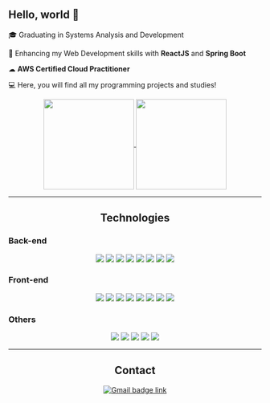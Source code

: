 ## Hello, world 👋
🎓 Graduating in Systems Analysis and Development

🚀 Enhancing my Web Development skills with **ReactJS** and **Spring Boot** 

☁ **AWS Certified Cloud Practitioner**

💻 Here, you will find all my programming projects and studies!

<div align="center">
  <a href="https://github.com/ABeatrizSC">
    <img height=180 align="center" src="https://github-readme-stats.vercel.app/api?username=ABeatrizSC&theme=transparent&rank_icon=github&title_color=6d1997&show_icons=true&border_color=525252&custom_title=Stats" />
  </a>
  <a href="https://github.com/ABeatrizSC">
    <img height=180 align="center" src="https://github-readme-stats.vercel.app/api/top-langs/?username=ABeatrizSC&layout=compact&theme=transparent&title_color=6d1997&border_color=525252" />
  </a>
</div>

---

<h2 align="center">Technologies</h2>

### Back-end  
<div align="center">
  <img src="https://img.shields.io/badge/java-%23ED8B00.svg?style=for-the-badge&logo=openjdk&logoColor=white" />  
  <img src="https://img.shields.io/badge/Spring_Boot-6DB33F?style=for-the-badge&logo=spring-boot&logoColor=white" />  
  <img src="https://img.shields.io/badge/Junit5-25A162?style=for-the-badge&logo=junit5&logoColor=white" />  
  <img src="https://img.shields.io/badge/JWT-000000?style=for-the-badge&logo=JSON%20web%20tokens&logoColor=white" />  
  <img src="https://img.shields.io/badge/rabbitmq-%23FF6600.svg?&style=for-the-badge&logo=rabbitmq&logoColor=white" />  
  <img src="https://img.shields.io/badge/MySQL-005C84?style=for-the-badge&logo=mysql&logoColor=white" />  
  <img src="https://img.shields.io/badge/MongoDB-4EA94B?style=for-the-badge&logo=mongodb&logoColor=white" />  
  <img src="https://img.shields.io/badge/PostgreSQL-316192?style=for-the-badge&logo=postgresql&logoColor=white" />  
</div>

### Front-end  
<div align="center">
  <img src="https://img.shields.io/badge/TypeScript-007ACC?style=for-the-badge&logo=typescript&logoColor=white" />  
  <img src="https://img.shields.io/badge/JavaScript-323330?style=for-the-badge&logo=javascript&logoColor=F7DF1" />  
  <img src="https://img.shields.io/badge/React-20232A?style=for-the-badge&logo=react&logoColor=61DAFB" />  
  <img src="https://img.shields.io/badge/next%20js-000000?style=for-the-badge&logo=nextdotjs&logoColor=white" />  
  <img src="https://img.shields.io/badge/HTML5-E34F26?style=for-the-badge&logo=html5&logoColor=white" />  
  <img src="https://img.shields.io/badge/CSS3-1572B6?style=for-the-badge&logo=css3&logoColor=white" />  
  <img src="https://img.shields.io/badge/Tailwind_CSS-38B2AC?style=for-the-badge&logo=tailwind-css&logoColor=white" />  
  <img src="https://img.shields.io/badge/Material%20UI-007FFF?style=for-the-badge&logo=mui&logoColor=white" />  
</div>

### Others  
<div align="center">
  <img src="https://img.shields.io/badge/Docker-2CA5E0?style=for-the-badge&logo=docker&logoColor=white" />  
  <img src="https://img.shields.io/badge/GIT-E44C30?style=for-the-badge&logo=git&logoColor=white" />  
  <img src="https://img.shields.io/badge/VSCode-0078D4?style=for-the-badge&logo=visual%20studio%20code&logoColor=white" />  
  <img src="https://img.shields.io/badge/IntelliJ_IDEA-000000.svg?style=for-the-badge&logo=intellij-idea&logoColor=white" />  
  <img src="https://img.shields.io/badge/Postman-FF6C37?style=for-the-badge&logo=Postman&logoColor=white" />  
</div>

---

<h2 align="center">Contact</h2>

<div align="center">
  <a href = "mailto:anabeatrizscarmoni@gmail.com">
    <img src="https://img.shields.io/badge/Gmail-D14836?style=for-the-badge&logo=gmail&logoColor=white" alt="Gmail badge link" target="_blank">
  </a>
</div>
